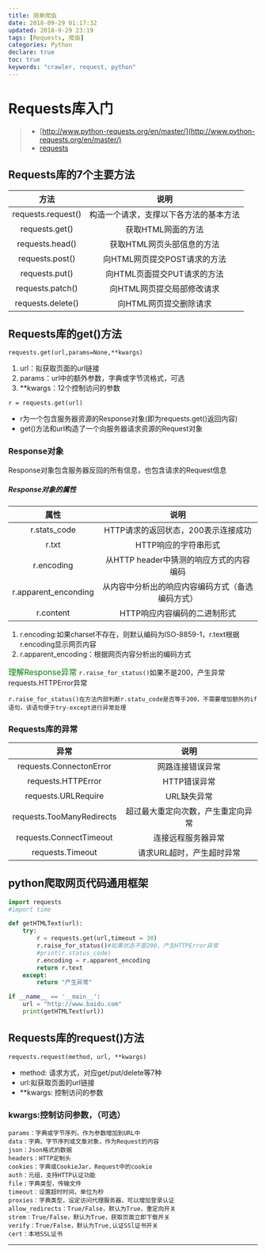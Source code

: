 ```yaml
---
title: 简单爬虫
date: 2018-09-29 01:17:32
updated: 2018-9-29 23:19
tags: [Requests, 爬虫]
categories: Python
declare: true
toc: true
keywords: "crawler, request, python"
---
```

# Requests库入门

>- [http://www.python-requests.org/en/master/](http://www.python-requests.org/en/master/)
>- [requests](http://www.python-requests.org/en/master/)

## Requests库的7个主要方法

|方法|说明|
|:--:|:--:|
|requests.request()|构造一个请求，支撑以下各方法的基本方法|
|requests.get()|获取HTML网面的方法|
|requests.head()|获取HTML网页头部信息的方法|
|requests.post()|向HTML网页提交POST请求的方法|
|requests.put()|向HTML页面提交PUT请求的方法|
|requests.patch()|向HTML网页提交局部修改请求|
|requests.delete()|向HTML网页提交删除请求|

<!-- more -->

## Requests库的get()方法

`requests.get(url,params=None,**kwargs)`
1. url：拟获取页面的url链接
2. params：url中的额外参数，字典或字节流格式，可选
3. **kwargs：12个控制访问的参数


 `r = requests.get(url)`
* r为一个包含服务器资源的Response对象(即为requests.get()返回内容)
* get()方法和url构造了一个向服务器请求资源的Request对象



### Response对象

Response对象包含服务器反回的所有信息，也包含请求的Request信息

##### Response对象的属性

| 属性 | 说明 |
| :--: | :--: |
|r.stats_code|HTTP请求的返回状态，200表示连接成功|
|r.txt|HTTP响应的字符串形式|
|r.encoding|从HTTP header中猜测的响应方式的内容编码|
|r.apparent_enconding|从内容中分析出的响应内容编码方式（备选编码方式）|
|r.content|HTTP响应内容编码的二进制形式|

1. r.encoding:如果charset不存在，则默认编码为ISO-8859-1，r.text根据r.encoding显示网页内容
2. r.apparent_encoding：根据网页内容分析出的编码方式

<font size="3" color="green">理解Response异常</font>
`r.raise_for_status()`如果不是200，产生异常requests.HTTPError异常
```
r.raise_for_status()在方法内部判断r.statu_code是否等于200，不需要增加额外的if语句，该语句便于try-except进行异常处理
```
### Requests库的异常
|异常|说明|
|:--:|:--:|
|requests.ConnectonError|网路连接错误异常|
|requests.HTTPError|HTTP错误异常|
|requests.URLRequire|URL缺失异常|
|requests.TooManyRedirects|超过最大重定向次数，产生重定向异常|
|requests.ConnectTimeout|连接远程服务器异常|
|requests.Timeout|请求URL超时，产生超时异常|


## python爬取网页代码通用框架

```python
import requests
#import time

def getHTMLText(url):
    try:
        r = requests.get(url,timeout = 30)
        r.raise_for_status()#如果状态不是200，产生HTTPError异常
        #print(r.status_code)
        r.encoding = r.apparent_encoding
        return r.text
    except:
        return "产生异常"

if __name__ == '__main__':
    url = "http://www.baidu.com"
    print(getHTMLText(url))
```

## Requests库的request()方法

	requests.request(method, url, **kwargs)
* method: 请求方式，对应get/put/delete等7种
* url:拟获取页面的url链接
* **kwargs: 控制访问的参数

### kwargs:控制访问参数，（可选）

```描述
params：字典或字节序列，作为参数增加到URL中
data：字典、字节序列或文章对象，作为Request的内容
json：Json格式的数据
headers：HTTP定制头
cookies：字典或CookieJar，Request中的cookie
auth：元组，支持HTTP认证功能
file：字典类型，传输文件
timeout：设置超时时间，单位为秒
proxies：字典类型，设定访问代理服务器，可以增加登录认证
allow_redirects：True/False，默认为True，重定向开关
strem：True/False，默认为True，获取页面立即下载开关
verify：True/False，默认为True,认证SSl证书开关
cert：本地SSL证书
```

---